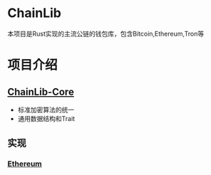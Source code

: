 # ChainLib
本项目是Rust实现的主流公链的钱包库，包含Bitcoin,Ethereum,Tron等

# 项目介绍

## [ChainLib-Core](core/readme.md)
* 标准加密算法的统一
* 通用数据结构和Trait

## 实现
### [Ethereum](ethereum/readme.md)
